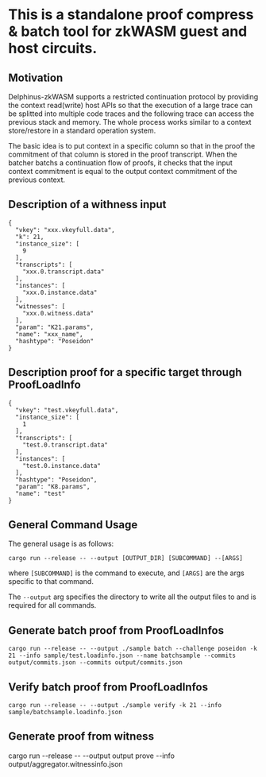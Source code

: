 # This is a standalone proof compress & batch tool for zkWASM guest and host circuits.

## Motivation

Delphinus-zkWASM supports a restricted continuation protocol by providing the context read(write) host APIs so that the execution of a large trace can be splitted into multiple code traces and the following trace can access the previous stack and memory. The whole process works similar to a context store/restore in a standard operation system.

The basic idea is to put context in a specific column so that in the proof the commitment of that column is stored in the proof transcript. When the batcher batchs a continuation flow of proofs, it checks that the input context commitment is equal to the output context commitment of the previous context.

## Description of a withness input
```
{
  "vkey": "xxx.vkeyfull.data",
  "k": 21,
  "instance_size": [
    9
  ],
  "transcripts": [
    "xxx.0.transcript.data"
  ],
  "instances": [
    "xxx.0.instance.data"
  ],
  "witnesses": [
    "xxx.0.witness.data"
  ],
  "param": "K21.params",
  "name": "xxx_name",
  "hashtype": "Poseidon"
}
```


## Description proof for a specific target through ProofLoadInfo

```
{
  "vkey": "test.vkeyfull.data",
  "instance_size": [
    1
  ],
  "transcripts": [
    "test.0.transcript.data"
  ],
  "instances": [
    "test.0.instance.data"
  ],
  "hashtype": "Poseidon",
  "param": "K8.params",
  "name": "test"
}

```

## General Command Usage

The general usage is as follows:

```
cargo run --release -- --output [OUTPUT_DIR] [SUBCOMMAND] --[ARGS]
```

where `[SUBCOMMAND]` is the command to execute, and `[ARGS]` are the args specific to that command.

The `--output` arg specifies the directory to write all the output files to and is required for all commands.

## Generate batch proof from ProofLoadInfos

```
cargo run --release -- --output ./sample batch --challenge poseidon -k 21 --info sample/test.loadinfo.json --name batchsample --commits output/commits.json --commits output/commits.json
```

## Verify batch proof from ProofLoadInfos

```
cargo run --release -- --output ./sample verify -k 21 --info sample/batchsample.loadinfo.json
```

## Generate proof from witness
cargo run --release -- --output output prove --info output/aggregator.witnessinfo.json
